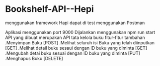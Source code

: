 ﻿# Bookshelf-API--Hepi
 menggunakan framework Hapi
 dapat di test menggunakan Postman

Aplikasi menggunakan port 9000
Dijalankan menggunakan npm run start
API yang dibuat merupakan API tata kelola buku
fitur-fitur tambahan
.Menyimpan Buku [POST]
.Melihat seluruh isi Buku yang telah diinputkan [GET]
.Melihat detail buku sesaui dengan ID buku yang diminta [GET]
.Mengubah detai buku sesuai dengan ID buku yang diminta [PUT]
.Menghapus Buku [DELETE]
